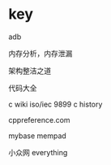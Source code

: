 # key

adb

内存分析，内存泄漏

架构整洁之道

代码大全

c wiki iso/iec 9899  c history

cppreference.com

mybase       mempad

小众网  everything
